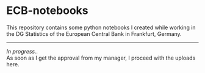 # ECB-notebooks
This repository contains some python notebooks I created while working in the DG Statistics of the European Central Bank in Frankfurt, Germany.

***
*In progress..*   
As soon as I get the approval from my manager, I proceed with the uploads here.
